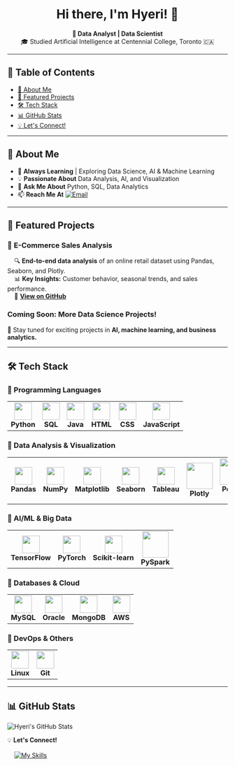 <!-- GitHub Profile README -->

<h1 align="center">Hi there, I'm Hyeri! 👋</h1>

<p align="center">
  <b>🚀 Data Analyst | Data Scientist</b><br>
  🎓 Studied Artificial Intelligence at Centennial College, Toronto 🇨🇦
</p>

---

## 📖 Table of Contents
- [📌 About Me](#about-me)
- [📂 Featured Projects](#featured-projects)
- [🛠️ Tech Stack](#tech-stack)
- [📊 GitHub Stats](#github-stats)
- [💡 Let's Connect!](#lets-connect)

---

## 📌 About Me
- 🌱 **Always Learning** | Exploring Data Science, AI & Machine Learning  
- 💡 **Passionate About** Data Analysis, AI, and Visualization  
- 💬 **Ask Me About** Python, SQL, Data Analytics  
- 📫 **Reach Me At** [![Email](https://img.shields.io/badge/Email-hyeri5524%40gmail.com-blue?style=flat-square&logo=gmail)](mailto:hyeri5524@gmail.com)

---

## 📂 Featured Projects
### 🛒 **E-Commerce Sales Analysis**
&nbsp;&nbsp;&nbsp;&nbsp;🔍 **End-to-end data analysis** of an online retail dataset using Pandas, Seaborn, and Plotly.  
&nbsp;&nbsp;&nbsp;&nbsp;📊 **Key Insights:** Customer behavior, seasonal trends, and sales performance.  
&nbsp;&nbsp;&nbsp;&nbsp;🔗 **[View on GitHub](https://github.com/Hyeri-Jerrie-Kim/ecommerce-sales-analysis.git)**  

### **Coming Soon: More Data Science Projects!**
🚀 Stay tuned for exciting projects in **AI, machine learning, and business analytics.**

---

## 🛠️ Tech Stack
### 🔹 Programming Languages
<table>
  <tr>
    <td align="center"><img src="https://skillicons.dev/icons?i=python" width="40"><br><b>Python</b></td>
    <td align="center"><img src="https://skillicons.dev/icons?i=mysql" width="40"><br><b>SQL</b></td>
    <td align="center"><img src="https://skillicons.dev/icons?i=java" width="40"><br><b>Java</b></td>
    <td align="center"><img src="https://skillicons.dev/icons?i=html" width="40"><br><b>HTML</b></td>
    <td align="center"><img src="https://skillicons.dev/icons?i=css" width="40"><br><b>CSS</b></td>
    <td align="center"><img src="https://skillicons.dev/icons?i=js" width="40"><br><b>JavaScript</b></td>
  </tr>
</table>

### 🔹 Data Analysis & Visualization
<table>
  <tr>
    <td align="center"><img src="https://go-skill-icons.vercel.app/api/icons?i=pandas" width="40"><br><b>Pandas</b></td>
    <td align="center"><img src="https://go-skill-icons.vercel.app/api/icons?i=numpy" width="40"><br><b>NumPy</b></td>
    <td align="center"><img src="https://go-skill-icons.vercel.app/api/icons?i=matplotlib" width="40"><br><b>Matplotlib</b></td>
    <td align="center"><img src="https://go-skill-icons.vercel.app/api/icons?i=seaborn" width="40"><br><b>Seaborn</b></td>
    <td align="center"><img src="https://go-skill-icons.vercel.app/api/icons?i=tableau" width="40"><br><b>Tableau</b></td>
    <td align="center"><img src="https://img.shields.io/badge/-Plotly-3F4F75?style=flat-square" width="60"><br><b>Plotly</b></td>
    <td align="center"><img src="https://img.shields.io/badge/-Power%20BI-F2C811?style=flat-square&logo=power-bi&logoColor=black" width="60"><br><b>Power BI</b></td>
  </tr>
</table>


### 🔹 AI/ML & Big Data
<table>
  <tr>
    <td align="center"><img src="https://go-skill-icons.vercel.app/api/icons?i=tensorflow" width="40"><br><b>TensorFlow</b></td>
    <td align="center"><img src="https://go-skill-icons.vercel.app/api/icons?i=pytorch" width="40"><br><b>PyTorch</b></td>
    <td align="center"><img src="https://go-skill-icons.vercel.app/api/icons?i=scikitlearn" width="40"><br><b>Scikit-learn</b></td>
    <td align="center"><img src="https://img.shields.io/badge/-PySpark-FDEE21?style=flat-square&logo=apache-spark&logoColor=black" width="60"><br><b>PySpark</b></td>
  </tr>
</table>


### 🔹 Databases & Cloud
<table>
  <tr>
    <td align="center"><img src="https://go-skill-icons.vercel.app/api/icons?i=mysql" width="40"><br><b>MySQL</b></td>
    <td align="center"><img src="https://go-skill-icons.vercel.app/api/icons?i=oracle" width="40"><br><b>Oracle</b></td>
    <td align="center"><img src="https://go-skill-icons.vercel.app/api/icons?i=mongodb" width="40"><br><b>MongoDB</b></td>
    <td align="center"><img src="https://go-skill-icons.vercel.app/api/icons?i=aws" width="40"><br><b>AWS</b></td>
  </tr>
</table>

### 🔹 DevOps & Others
<table>
  <tr>
    <td align="center"><img src="https://go-skill-icons.vercel.app/api/icons?i=linux" width="40"><br><b>Linux</b></td>
    <td align="center"><img src="https://go-skill-icons.vercel.app/api/icons?i=git" width="40"><br><b>Git</b></td>
  </tr>
</table>

---

## 📊 GitHub Stats  
![Hyeri's GitHub Stats](https://github-readme-stats.vercel.app/api?username=hyeri-jerrie-kim&show_icons=true&theme=radical)

💡 **Let's Connect!**  
<br>&nbsp;&nbsp;&nbsp;&nbsp;[![My Skills](https://go-skill-icons.vercel.app/api/icons?i=linkedin&perline=3)](https://www.linkedin.com/in/hyerikim-ds)  
